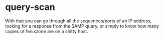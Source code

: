 # query-scan
With that you can go through all the sequences/ports of an IP address, looking for a response from the SAMP query, or simply to know how many copies of fenixzone are on a shitty host.
